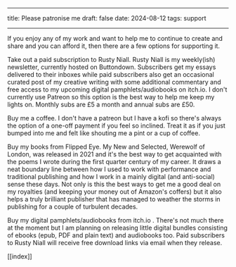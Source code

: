 
---
title: Please patronise me
draft: false
date: 2024-08-12
tags: support 

---


If you enjoy any of my work and want to help me to continue to create and share and you can afford it, then there are a few options for supporting it.

Take out a paid subscription to Rusty Niall. Rusty Niall is my weekly(ish) newsletter, currently hosted on Buttondown. Subscribers get my essays delivered to their inboxes while paid subscribers also get an occasional curated post of my creative writing with some additional commentary and free access to my upcoming digital pamphlets/audiobooks on itch.io. I don't currently use Patreon so this option is the best way to help me keep my lights on. Monthly subs are £5 a month and annual subs are £50.

Buy me a coffee. I don't have a patreon but I have a kofi so there's always the option of a one-off payment if you feel so inclined. Treat it as if you just bumped into me and felt like shouting me a pint or a cup of coffee.

Buy my books from Flipped Eye. My New and Selected, Werewolf of London, was released in 2021 and it's the best way to get acquainted with the poems I wrote during the first quarter century of my career. It draws a neat boundary line between how I used to work with performance and traditional publishing and how I work in a mainly digital (and anti-social) sense these days. Not only is this the best ways to get me a good deal on my royalties (and keeping your money out of Amazon's coffers) but  it also helps a truly brilliant publisher that has managed to weather the storms in publishing for a couple of turbulent decades.

Buy my digital pamphlets/audiobooks from itch.io . There's not much there at the moment but I am planning on releasing little digital bundles consisting of ebooks (epub, PDF and plain text) and audiobooks too. Paid subscribers to Rusty Niall will receive free download links via email when they release.

[[index]]



